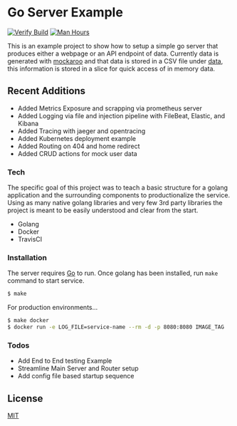 # Go Server Example
[![Verify Build](https://github.com/jessemillar/go-server-example/actions/workflows/verify-build.yml/badge.svg)](https://github.com/jessemillar/go-server-example/actions/workflows/verify-build.yml)
[![Man Hours](https://img.shields.io/endpoint?url=https%3A%2F%2Fmh.jessemillar.com%2Fhours%3Frepo%3Dhttps%3A%2F%2Fgithub.com%2Fhunter32292%2Fgo-server-example.git)](https://jessemillar.com/r/man-hours)

This is an example project to show how to setup a simple go server that produces either a webpage or an API endpoint of data. Currently data is generated with [mockaroo](https://www.mockaroo.com/) and that data is stored in a CSV file under [data](./data), this information is stored in a slice for quick access of in memory data.

## Recent Additions

- Added Metrics Exposure and scrapping via prometheus server
- Added Logging via file and injection pipeline with FileBeat, Elastic, and Kibana
- Added Tracing with jaeger and opentracing
- Added Kubernetes deployment example
- Added Routing on 404 and home redirect
- Added CRUD actions for mock user data

### Tech

The specific goal of this project was to teach a basic structure for a golang application and the surrounding components to productionalize the service. Using as many native golang libraries and very few 3rd party libraries the project is meant to be easily understood and clear from the start.

* Golang
* Docker
* TravisCI

### Installation

The server requires [Go](https://golang.org/) to run.
Once golang has been installed, run `make` command to start service.

```sh
$ make
```

For production environments...

```sh
$ make docker
$ docker run -e LOG_FILE=service-name --rm -d -p 8080:8080 IMAGE_TAG
```


### Todos

 - Add End to End testing Example
 - Streamline Main Server and Router setup
 - Add config file based startup sequence


License
----

[MIT](LICENSE)

